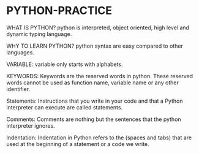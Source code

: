 # PYTHON-PRACTICE

WHAT IS PYTHON? python is interpreted, object oriented, high level and dynamic typing language.

WHY TO LEARN PYTHON? python syntax are easy compared to other languages.

VARIABLE: variable only starts with alphabets.

KEYWORDS: Keywords are the reserved words in python. These reserved words cannot be used as function name, variable
name or any other identifier.

Statements: Instructions that you write in your code and that a Python interpreter can execute are called statements.

Comments: Comments are nothing but the sentences that the python interpreter ignores.

Indentation: Indentation in Python refers to the (spaces and tabs) that are used at the beginning of a statement or a code we
write.

